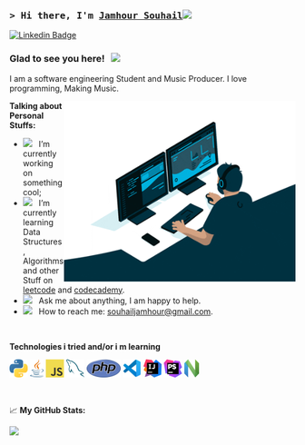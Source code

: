 ### <samp>&gt; Hi there, I'm <a href="https://souhailjamhour.netlify.app/" target="_blank">Jamhour Souhail</a><img src="https://media.giphy.com/media/hvRJCLFzcasrR4ia7z/giphy.gif" width="25"> </samp>

[![Linkedin Badge](https://img.shields.io/badge/-LinkedIn-0e76a8?style=flat-square&logo=Linkedin&logoColor=white)](https://linkedin.com/in/souhailjamhour)

### Glad to see you here! &nbsp; ![](https://visitor-badge.glitch.me/badge?page_id=Souhail-JAMHOUR.Souhail-JAMHOUR)

I am a software engineering Student and Music Producer. I love programming, Making Music.

<img align="right" alt="GIF" src="img/giphy.gif" width="408" height="318" />
  
**Talking about Personal Stuffs:**

- <img src="https://github.com/Gapur/Gapur/blob/main/assets/developer.gif?raw=true" width="21" />&nbsp;&nbsp; I’m currently working on something cool;
- <img src="https://github.com/Gapur/Gapur/blob/main/assets/lightning.gif?raw=true" width="21" />&nbsp;&nbsp; I’m currently learning Data Structures, Algorithms and other Stuff on [leetcode](https://leetcode.com/souhail_jamhour/) and [codecademy](https://www.codecademy.com/profiles/Soujow).
- <img src="https://github.com/Gapur/Gapur/blob/main/assets/message.gif?raw=true" width="21" />&nbsp;&nbsp; Ask me about anything, I am happy to help.
- <img src="https://github.com/Gapur/Gapur/blob/main/assets/letterbox.gif?raw=true" width="21" />&nbsp;&nbsp; How to reach me: souhailjamhour@gmail.com.
<!-- - <img src="https://github.com/Gapur/Gapur/blob/main/assets/doc.gif?raw=true" width="21" />&nbsp;&nbsp; [Resume](https://gkassym.netlify.app/Resume.pdf). -->

</br>

**Technologies i tried and/or i m learning**

<p>
<!-- <a href="https://www.drupal.org/" title="Drupal"><img src="icons/drupal.png" /></a> -->
<!-- <a href="https://getcomposer.org/" title="Composer"><img src="icons/composer.png" /></a> -->
<a href="https://www.python.org/" title="Python"><img src="icons/python.png" /></a>
<!-- <a href="https://git-scm.com/" title="Git"><img src="icons/git.png" /></a> -->
<a href="https://www.java.com/en/" title="Java"><img src="./icons/Java.png" /></a>
<!-- <a href="https://github.com/" title="GitHub"><img src="icons/github.png" /></a> -->
<!-- <a href="https://gitlab.com/" title="GitLab"><img src="icons/gitlab.png" /></a> -->
<!-- <a href="https://www.terraform.io/" title="Terraform"><img src="icons/terraform.png" /></a> -->
<!-- <a href="https://www.ansible.com/" title="Ansible"><img src="icons/ansible.png" /></a> -->
<a href="https://en.wikipedia.org/wiki/JavaScript" title="JavaScript"><img src="icons/javascript.png" /></a>
<!-- <a href="https://www.typescriptlang.org/" title="TypeScript"><img src="icons/typescript.png" /></a> -->
<a href="https://www.mysql.com/" title="MySQL"><img src="icons/mysql.png" /></a>
<!-- <a href="https://mariadb.org/" title="MariaDB"><img src="icons/mariadb.png" /></a> -->
<a href="https://www.php.net/" title="PHP"><img src="icons/php.png" /></a>
<a href="https://code.visualstudio.com/" title="Visual Studio Code"><img src="icons/vscode.png" /></a>
<a href="https://code.visualstudio.com/" title="Intellij"><img src="./icons/Intellij.png" /></a>
<a href="https://www.jetbrains.com/phpstorm/" title="PHPStorm"><img src="icons/phpstorm.png" /></a>
<a href="https://neovim.io/" title="Neovim"><img src="./icons/Neovim.png" /></a>

</p>
<!-- 📊 **This Week I Spent My Time On:** -->
<!--  -->
<!-- <!--START_SECTION:waka--> <!--  -->
<!-- ```text -->
<!-- No activity tracked -->
<!-- ``` -->
<!--  -->
<!-- <!--END_SECTION:waka-->
</br>

📈 **My GitHub Stats:**

<p>
  <img height="180em" src="https://github-readme-stats.vercel.app/api?username=Souhail-JAMHOUR&show_icons=true&hide_border=true&&count_private=true&include_all_commits=true" />
</p>

